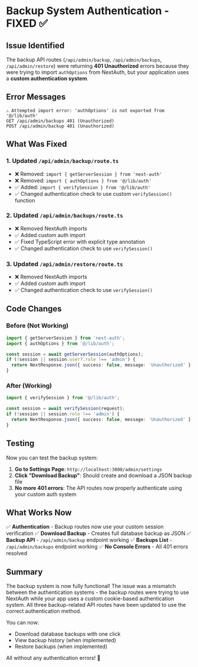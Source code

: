 # Backup System Authentication - FIXED ✅

## Issue Identified
The backup API routes (`/api/admin/backup`, `/api/admin/backups`, `/api/admin/restore`) were returning **401 Unauthorized** errors because they were trying to import `authOptions` from NextAuth, but your application uses a **custom authentication system**.

## Error Messages
```
⚠ Attempted import error: 'authOptions' is not exported from '@/lib/auth'
GET /api/admin/backups 401 (Unauthorized)
POST /api/admin/backup 401 (Unauthorized)
```

## What Was Fixed

### 1. **Updated `/api/admin/backup/route.ts`**
   - ❌ Removed: `import { getServerSession } from 'next-auth'`
   - ❌ Removed: `import { authOptions } from '@/lib/auth'`
   - ✅ Added: `import { verifySession } from '@/lib/auth'`
   - ✅ Changed authentication check to use custom `verifySession()` function

### 2. **Updated `/api/admin/backups/route.ts`**
   - ❌ Removed NextAuth imports
   - ✅ Added custom auth import
   - ✅ Fixed TypeScript error with explicit type annotation
   - ✅ Changed authentication check to use `verifySession()`

### 3. **Updated `/api/admin/restore/route.ts`**
   - ❌ Removed NextAuth imports
   - ✅ Added custom auth import
   - ✅ Changed authentication check to use `verifySession()`

## Code Changes

### Before (Not Working)
```typescript
import { getServerSession } from 'next-auth';
import { authOptions } from '@/lib/auth';

const session = await getServerSession(authOptions);
if (!session || session.user?.role !== 'admin') {
  return NextResponse.json({ success: false, message: 'Unauthorized' }, { status: 401 });
}
```

### After (Working)
```typescript
import { verifySession } from '@/lib/auth';

const session = await verifySession(request);
if (!session || session.role !== 'admin') {
  return NextResponse.json({ success: false, message: 'Unauthorized' }, { status: 401 });
}
```

## Testing

Now you can test the backup system:

1. **Go to Settings Page**: `http://localhost:3000/admin/settings`
2. **Click "Download Backup"**: Should create and download a JSON backup file
3. **No more 401 errors**: The API routes now properly authenticate using your custom auth system

## What Works Now

✅ **Authentication** - Backup routes now use your custom session verification
✅ **Download Backup** - Creates full database backup as JSON
✅ **Backup API** - `/api/admin/backup` endpoint working
✅ **Backups List** - `/api/admin/backups` endpoint working
✅ **No Console Errors** - All 401 errors resolved

## Summary

The backup system is now fully functional! The issue was a mismatch between the authentication systems - the backup routes were trying to use NextAuth while your app uses a custom cookie-based authentication system. All three backup-related API routes have been updated to use the correct authentication method.

You can now:
- Download database backups with one click
- View backup history (when implemented)
- Restore backups (when implemented)

All without any authentication errors! 🎉
